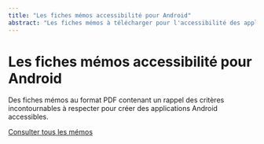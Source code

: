 ```yaml
---
title: "Les fiches mémos accessibilité pour Android"
abstract: "Les fiches mémos à télécharger pour l'accessibilité des applications Android"
---
```


# Les fiches mémos accessibilité pour Android

Des fiches mémos au format PDF contenant un rappel des critères incontournables à respecter pour créer des applications Android accessibles.

[Consulter tous les mémos](../../../articles/memo-accessibilite/)
